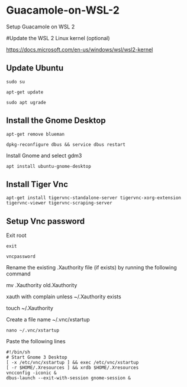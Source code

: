 # Guacamole-on-WSL-2
Setup Guacamole on WSL 2

#Update the WSL 2 Linux kernel (optional)

https://docs.microsoft.com/en-us/windows/wsl/wsl2-kernel

## Update Ubuntu

`sudo su`

`apt-get update`

`sudo apt ugrade`

## Install the Gnome Desktop

`apt-get remove blueman`

`dpkg-reconfigure dbus && service dbus restart`

Install Gnome and select gdm3

`apt install ubuntu-gnome-desktop`

## Install Tiger Vnc

`apt-get install tigervnc-standalone-server tigervnc-xorg-extension tigervnc-viewer tigervnc-scraping-server`

## Setup Vnc password

Exit root 

`exit`

`vncpassword`

Rename the existing .Xauthority file (if exists) by running the following command

mv .Xauthority old.Xauthority 

xauth with complain unless ~/.Xauthority exists

touch ~/.Xauthority

Create a file name ~/.vnc/xstartup

`nano ~/.vnc/xstartup`

Paste the following lines

```
#!/bin/sh
# Start Gnome 3 Desktop 
[ -x /etc/vnc/xstartup ] && exec /etc/vnc/xstartup
[ -r $HOME/.Xresources ] && xrdb $HOME/.Xresources
vncconfig -iconic &
dbus-launch --exit-with-session gnome-session &
```

